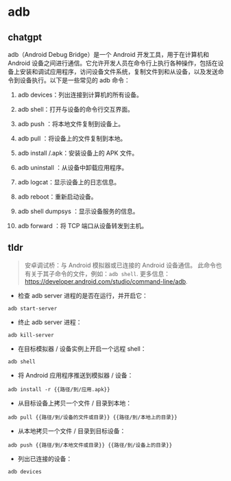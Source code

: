 # adb 
## chatgpt 
adb（Android Debug Bridge）是一个 Android 开发工具，用于在计算机和 Android 设备之间进行通信。它允许开发人员在命令行上执行各种操作，包括在设备上安装和调试应用程序，访问设备文件系统，复制文件到和从设备，以及发送命令到设备执行。以下是一些常见的 adb 命令：

1. adb devices：列出连接到计算机的所有设备。

2. adb shell：打开与设备的命令行交互界面。

3. adb push <local> <remote>：将本地文件复制到设备上。

4. adb pull <remote> <local>：将设备上的文件复制到本地。

5. adb install <path>/<appname>.apk：安装设备上的 APK 文件。

6. adb uninstall <package-name>：从设备中卸载应用程序。

7. adb logcat：显示设备上的日志信息。

8. adb reboot：重新启动设备。

9. adb shell dumpsys <service>：显示设备服务的信息。

10. adb forward <tcp> <device>：将 TCP 端口从设备转发到主机。 

## tldr 
 
> 安卓调试桥：与 Android 模拟器或已连接的 Android 设备通信。
> 此命令也有关于其子命令的文件，例如：`adb shell`.
> 更多信息：<https://developer.android.com/studio/command-line/adb>.

- 检查 adb server 进程的是否在运行，并开启它：

`adb start-server`

- 终止 adb server 进程：

`adb kill-server`

- 在目标模拟器 / 设备实例上开启一个远程 shell：

`adb shell`

- 将 Android 应用程序推送到模拟器 / 设备：

`adb install -r {{路径/到/应用.apk}}`

- 从目标设备上拷贝一个文件 / 目录到本地：

`adb pull {{路径/到/设备的文件或目录}} {{路径/到/本地上的目录}}`

- 从本地拷贝一个文件 / 目录到目标设备：

`adb push {{路径/到/本地文件或目录}} {{路径/到/设备上的目录}}`

- 列出已连接的设备：

`adb devices`
